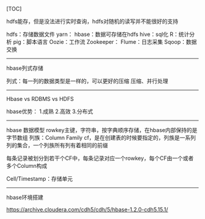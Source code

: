 [TOC]

hdfs能存，但是没法进行实时查询，hdfs对随机的读写并不能很好的支持

hdfs：存储数据文件
yarn：
hbase：数据可存储在hdfs
hive：sql化
R：统计分析
pig：脚本语言
Oozie：工作流
Zookeeper：
Flume：日志采集
Sqoop：数据交换


---

hbase列式存储

列式：每一列的数据类型是一样的，可以更好的压缩
压缩、并行处理


---

Hbase vs RDBMS vs HDFS


hbase优势：
1.成熟
2.高效
3.分布式

---
hbase 数据模型
rowkey主键，字符串，按字典顺序存储，在hbase内部保持的是字节数组
列族：Column Family cf，是在创建表的时候要指定的，列族是一系列列的集合，一个列族所有列有着相同的前缀

每条记录被划分到若干个CF中，每条记录对应一个rowkey，每个CF由一个或者多个Column构成

Cell/Timestamp：存储单元

---
hbase环境搭建

https://archive.cloudera.com/cdh5/cdh/5/hbase-1.2.0-cdh5.15.1/